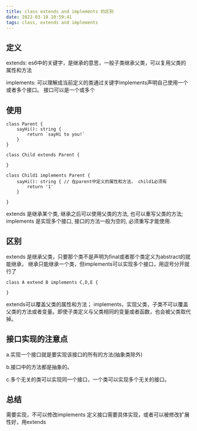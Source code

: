 ```yaml
---
title: class extends and implements 的区别
date: 2022-03-10 10:59:41
tags: class, extends and implements
---
```


## 定义

extends: es6中的关键字，是继承的意思，一般子类继承父类，可以复用父类的属性和方法

implements: 可以理解成当前定义的类通过关键字implements声明自己使用一个或者多个接口。 接口可以是一个或多个

## 使用

```react
class Parent {
    sayHi(): string {
        return `sayHi to you!`
    }
}

class Child extends Parent {
    
}

class Child1 implements Parent {
    sayHi(): string { // 在parent中定义的属性和方法， child1必须有
        return '1'
    }
    
}
```

extends 是继承某个类, 继承之后可以使用父类的方法, 也可以重写父类的方法;
implements 是实现多个接口, 接口的方法一般为空的, 必须重写才能使用.

## 区别

extends 是继承父类，只要那个类不是声明为final或者那个类定义为abstract的就能继承，
继承只能继承一个类，但implements可以实现多个接口，用逗号分开就行了

```react
class A extend B implements C,D,E {

}
```

extends可以覆盖父类的属性和方法； implements，实现父类，子类不可以覆盖父类的方法或者变量。即使子类定义与父类相同的变量或者函数，也会被父类取代掉。

## 接口实现的注意点

a.实现一个接口就是要实现该接口的所有的方法(抽象类除外)

b.接口中的方法都是抽象的。  

c.多个无关的类可以实现同一个接口，一个类可以实现多个无关的接口。

## 总结

需要实现，不可以修改implements
定义接口需要具体实现，或者可以被修改扩展性好，用extends
